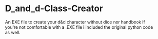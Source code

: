 # D_and_d-Class-Creator
An EXE file to create your d&amp;d character without dice nor handbook
If you're not comfortable with a .EXE file i included the original python code as well.

